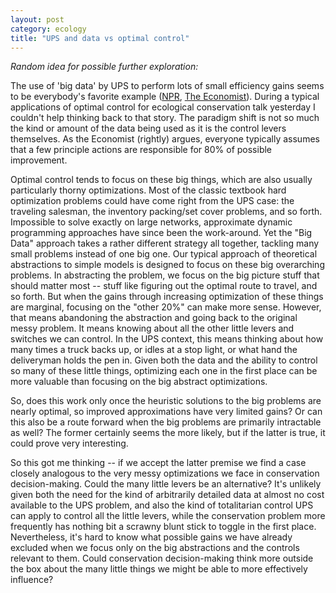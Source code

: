 ```yaml
---
layout: post
category: ecology
title: "UPS and data vs optimal control"
---
```



*Random idea for possible further exploration:*

The use of 'big data' by UPS to perform lots of small efficiency gains seems to be everybody's favorite example ([NPR](http://www.npr.org/blogs/money/2014/05/02/308640135/episode-536-the-future-of-work-looks-like-a-ups-truck), [The Economist](http://www.economist.com/news/business/21607816-businesses-should-aim-lots-small-wins-big-data-add-up-something-big-little)).  During a typical applications of optimal control for ecological conservation talk yesterday I couldn't help thinking back to that story.  The paradigm shift is not so much the kind or amount of the data being used as it is the control levers themselves.  As the Economist (rightly) argues, everyone typically assumes that a few principle actions are responsible for 80% of possible improvement.

Optimal control tends to focus on these big things, which are also usually particularly thorny optimizations.  Most of the classic textbook hard optimization problems could have come right from the UPS case: the traveling salesman, the inventory packing/set cover problems, and so forth. Impossible to solve exactly on large networks, approximate dynamic programming approaches have since been the work-around.  Yet the "Big Data" approach takes a rather different strategy all together, tackling many small problems instead of one big one.  Our typical approach of theoretical abstractions to simple models is designed to focus on these big overarching problems.  In abstracting the problem, we focus on the big picture stuff that should matter most -- stuff like figuring out the optimal route to travel, and so forth. But when the gains through increasing optimization of these things are marginal, focusing on the "other 20%" can make more sense.  However, that means abandoning the abstraction and going back to the original messy problem.  It means knowing about all the other little levers and switches we can control.  In the UPS context, this means thinking about how many times a truck backs up, or idles at a stop light, or what hand the deliveryman holds the pen in.  Given both the data and the ability to control so many of these little things, optimizing each one in the first place can be more valuable than focusing on the big abstract optimizations.

So, does this work only once the heuristic solutions to the big problems are nearly optimal, so improved approximations have very limited gains?  Or can this also be a route forward when the big problems are primarily intractable as well?  The former certainly seems the more likely, but if the latter is true, it could prove very interesting.

So this got me thinking -- if we accept the latter premise we find a case closely analogous to the very messy optimizations we face in conservation decision-making. Could the many little levers be an alternative?  It's unlikely given both the need for the kind of arbitrarily detailed data at almost no cost available to the UPS problem, and also the kind of totalitarian control UPS can apply to control all the little levers, while the conservation problem more frequently has nothing bit a scrawny blunt stick to toggle in the first place.  Nevertheless, it's hard to know what possible gains we have already excluded when we focus only on the big abstractions and the controls relevant to them.  Could conservation decision-making think more outside the box about the many little things we might be able to more effectively influence?
